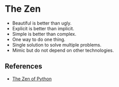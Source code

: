 # The Zen

- Beautiful is better than ugly.
- Explicit is better than implicit.
- Simple is better than complex.
- One way to do one thing.
- Single solution to solve multiple problems.
- Mimic but do not depend on other technologies.

## References

- [The Zen of Python](https://www.python.org/dev/peps/pep-0020/)
